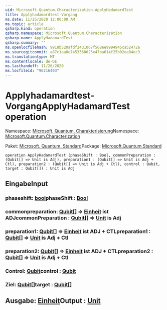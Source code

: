```yaml
---
uid: Microsoft.Quantum.Characterization.ApplyHadamardTest
title: Applyhadamardtest-Vorgang
ms.date: 11/25/2020 12:00:00 AM
ms.topic: article
qsharp.kind: operation
qsharp.namespace: Microsoft.Quantum.Characterization
qsharp.name: ApplyHadamardTest
qsharp.summary: ''
ms.openlocfilehash: 9918b520afdf2431067f568ee9994945ca52472a
ms.sourcegitcommit: a87c1aa8e7453360025e47ba614f25b02ea84ec3
ms.translationtype: MT
ms.contentlocale: de-DE
ms.lasthandoff: 11/26/2020
ms.locfileid: "96216403"
---
```

# <a name="applyhadamardtest-operation"></a><span data-ttu-id="22fce-102">Applyhadamardtest-Vorgang</span><span class="sxs-lookup"><span data-stu-id="22fce-102">ApplyHadamardTest operation</span></span>

<span data-ttu-id="22fce-103">Namespace: [Microsoft. Quantum. Charakterisierung](xref:Microsoft.Quantum.Characterization)</span><span class="sxs-lookup"><span data-stu-id="22fce-103">Namespace: [Microsoft.Quantum.Characterization](xref:Microsoft.Quantum.Characterization)</span></span>

<span data-ttu-id="22fce-104">Paket: [Microsoft. Quantum. Standard](https://nuget.org/packages/Microsoft.Quantum.Standard)</span><span class="sxs-lookup"><span data-stu-id="22fce-104">Package: [Microsoft.Quantum.Standard](https://nuget.org/packages/Microsoft.Quantum.Standard)</span></span>




```qsharp
operation ApplyHadamardTest (phaseShift : Bool, commonPreparation : (Qubit[] => Unit is Adj), preparation1 : (Qubit[] => Unit is Adj + Ctl), preparation2 : (Qubit[] => Unit is Adj + Ctl), control : Qubit, target : Qubit[]) : Unit is Adj
```


## <a name="input"></a><span data-ttu-id="22fce-105">Eingabe</span><span class="sxs-lookup"><span data-stu-id="22fce-105">Input</span></span>

### <a name="phaseshift--bool"></a><span data-ttu-id="22fce-106">phaseshift: [bool](xref:microsoft.quantum.lang-ref.bool)</span><span class="sxs-lookup"><span data-stu-id="22fce-106">phaseShift : [Bool](xref:microsoft.quantum.lang-ref.bool)</span></span>




### <a name="commonpreparation--qubit--unit--is-adj"></a><span data-ttu-id="22fce-107">commonpreparation: [Qubit](xref:microsoft.quantum.lang-ref.qubit)[] => [Einheit](xref:microsoft.quantum.lang-ref.unit)  ist ADJ</span><span class="sxs-lookup"><span data-stu-id="22fce-107">commonPreparation : [Qubit](xref:microsoft.quantum.lang-ref.qubit)[] => [Unit](xref:microsoft.quantum.lang-ref.unit)  is Adj</span></span>




### <a name="preparation1--qubit--unit--is-adj--ctl"></a><span data-ttu-id="22fce-108">preparation1: [Qubit](xref:microsoft.quantum.lang-ref.qubit)[] => [Einheit](xref:microsoft.quantum.lang-ref.unit)  ist ADJ + CTL</span><span class="sxs-lookup"><span data-stu-id="22fce-108">preparation1 : [Qubit](xref:microsoft.quantum.lang-ref.qubit)[] => [Unit](xref:microsoft.quantum.lang-ref.unit)  is Adj + Ctl</span></span>




### <a name="preparation2--qubit--unit--is-adj--ctl"></a><span data-ttu-id="22fce-109">preparation2: [Qubit](xref:microsoft.quantum.lang-ref.qubit)[] => [Einheit](xref:microsoft.quantum.lang-ref.unit)  ist ADJ + CTL</span><span class="sxs-lookup"><span data-stu-id="22fce-109">preparation2 : [Qubit](xref:microsoft.quantum.lang-ref.qubit)[] => [Unit](xref:microsoft.quantum.lang-ref.unit)  is Adj + Ctl</span></span>




### <a name="control--qubit"></a><span data-ttu-id="22fce-110">Control: [Qubit](xref:microsoft.quantum.lang-ref.qubit)</span><span class="sxs-lookup"><span data-stu-id="22fce-110">control : [Qubit](xref:microsoft.quantum.lang-ref.qubit)</span></span>




### <a name="target--qubit"></a><span data-ttu-id="22fce-111">Ziel: [Qubit](xref:microsoft.quantum.lang-ref.qubit)[]</span><span class="sxs-lookup"><span data-stu-id="22fce-111">target : [Qubit](xref:microsoft.quantum.lang-ref.qubit)[]</span></span>





## <a name="output--unit"></a><span data-ttu-id="22fce-112">Ausgabe: [Einheit](xref:microsoft.quantum.lang-ref.unit)</span><span class="sxs-lookup"><span data-stu-id="22fce-112">Output : [Unit](xref:microsoft.quantum.lang-ref.unit)</span></span>

